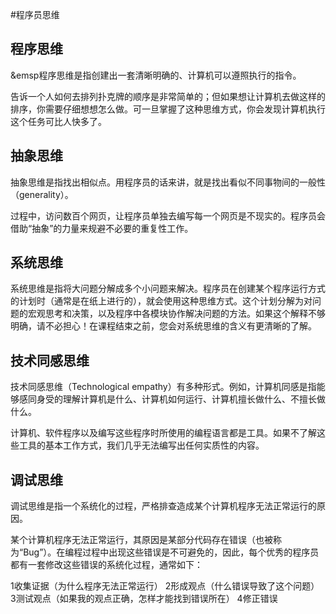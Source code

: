 #程序员思维
## 程序思维
&emsp程序思维是指创建出一套清晰明确的、计算机可以遵照执行的指令。

告诉一个人如何去排列扑克牌的顺序是非常简单的；但如果想让计算机去做这样的排序，你需要仔细想想怎么做。可一旦掌握了这种思维方式，你会发现计算机执行这个任务可比人快多了。

## 抽象思维
抽象思维是指找出相似点。用程序员的话来讲，就是找出看似不同事物间的一般性（generality）。

过程中，访问数百个网页，让程序员单独去编写每一个网页是不现实的。程序员会借助“抽象”的力量来规避不必要的重复性工作。

## 系统思维
系统思维是指将大问题分解成多个小问题来解决。程序员在创建某个程序运行方式的计划时（通常是在纸上进行的），就会使用这种思维方式。这个计划分解为对问题的宏观思考和决策，以及程序中各模块协作解决问题的方法。如果这个解释不够明确，请不必担心！在课程结束之前，您会对系统思维的含义有更清晰的了解。

## 技术同感思维
技术同感思维（Technological empathy）有多种形式。例如，计算机同感是指能够感同身受的理解计算机是什么、计算机如何运行、计算机擅长做什么、不擅长做什么。

计算机、软件程序以及编写这些程序时所使用的编程语言都是工具。如果不了解这些工具的基本工作方式，我们几乎无法编写出任何实质性的内容。

## 调试思维
调试思维是指一个系统化的过程，严格排查造成某个计算机程序无法正常运行的原因。

某个计算机程序无法正常运行，其原因是某部分代码存在错误（也被称为“Bug”）。在编程过程中出现这些错误是不可避免的，因此，每个优秀的程序员都有一套修改这些错误的系统化过程，通常如下：

1收集证据（为什么程序无法正常运行）
2形成观点（什么错误导致了这个问题）
3测试观点（如果我的观点正确，怎样才能找到错误所在）
4修正错误
